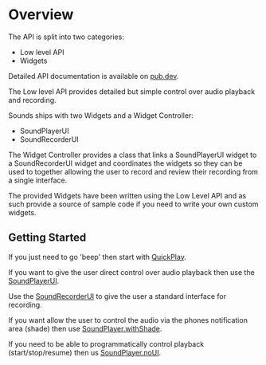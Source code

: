 # Overview

The API is split into two categories:

* Low level API
* Widgets

Detailed API documentation is available on [pub.dev](https://pub.dev/packages/sounds).

The Low level API provides detailed but simple control over audio playback and recording.

Sounds ships with two Widgets and a Widget Controller:

* SoundPlayerUI
* SoundRecorderUI

The Widget Controller provides a class that links a SoundPlayerUI widget to a SoundRecorderUI widget and coordinates the widgets so they can be used to together allowing the user to record and review their recording from a single interface.

The provided Widgets have been written using the Low Level API and as such provide a source of sample code if you need to write your own custom widgets.

## Getting Started

If you just need to go 'beep' then start with [QuickPlay](quickplay.md).

If you want to give the user direct control over audio playback then use the [SoundPlayerUI](soundplayerui.md).

Use the [SoundRecorderUI](soundrecorderui.md) to give the user a standard interface for recording. 

If you want allow the user to control the audio via the phones notification area \(shade\) then use [SoundPlayer.withShade](soundplayer.md#os-shade-using-the-os-media-ui).

If you need to be able to programmatically control playback \(start/stop/resume\) then us [SoundPlayer.noUI](soundplayer.md#headless-playback-no-ui).

